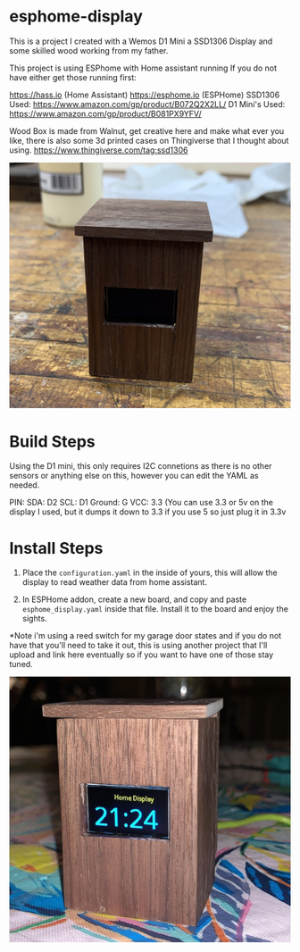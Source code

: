 # esphome-display
This is a project I created with a Wemos D1 Mini a SSD1306 Display and some skilled wood working from my father. 

This project is using ESPhome with Home assistant running If you do not have either get those running first: 

https://hass.io (Home Assistant)
https://esphome.io (ESPHome)
SSD1306 Used: https://www.amazon.com/gp/product/B072Q2X2LL/
D1 Mini's Used: https://www.amazon.com/gp/product/B081PX9YFV/

Wood Box is made from Walnut, get creative here and make what ever you like, there is also some 3d printed cases on Thingiverse that I thought about using. 
https://www.thingiverse.com/tag:ssd1306

![Image of Box Off](https://github.com/sjhilt/esphome-display/blob/main/images/box_off.jpg)
# Build Steps

Using the D1 mini, this only requires I2C connetions as there is no other sensors or anything else on this, however you can edit the YAML as needed. 

PIN: 
SDA: D2
SCL: D1
Ground: G
VCC: 3.3 (You can use 3.3 or 5v on the display I used, but it dumps it down to 3.3 if you use 5 so just plug it in 3.3v

# Install Steps 
1) Place the `configuration.yaml` in the inside of yours, this will allow the display to read weather data from home assistant. 

2) In ESPHome addon, create a new board, and copy and paste `esphome_display.yaml` inside that file. Install it to the board and enjoy the sights. 

*Note i'm using a reed switch for my garage door states and if you do not have that you'll need to take it out, this is using another project that I'll upload and link here eventually so if you want to have one of those stay tuned. 


![Image of Box On](https://github.com/sjhilt/esphome-display/blob/main/images/box_on.jpg)
